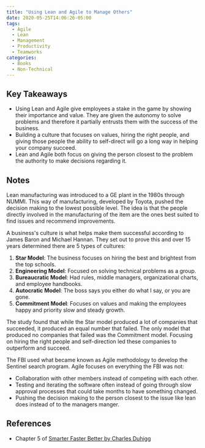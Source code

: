 ```yaml
---
title: "Using Lean and Agile to Manage Others"
date: 2020-05-25T14:06:26-05:00
tags:
  - Agile
  - Lean
  - Management
  - Productivity
  - Teamworks
categories:
  - Books
  - Non-Technical
---
```

## Key Takeaways

* Using Lean and Agile give employees a stake in the game by showing their importance and value. They are given the autonomy to solve problems and therefore it partially entrusts them with the success of the business.
* Building a culture that focuses on values, hiring the right people, and giving those people the ability to self-direct will go a long way in helping your company succeed.
* Lean and Agile both focus on giving the person closest to the problem the authority to make decisions regarding it.

## Notes

Lean manufacturing was introduced to a GE plant in the 1980s through NUMMI. This way of manufacturing, developed by Toyota, pushed the decision making to the lowest possible level. The idea is that the people directly involved in the manufacturing of the item are the ones best suited to find issues and recommend improvements.

A business's culture is what helps make them successful according to James Baron and Michael Hannan. They set out to prove this and over 15 years determined there are 5 types of cultures:

  1. **Star Model**: The business focuses on hiring the best and brightest from the top schools.
  2. **Engineering Model**: Focused on solving technical problems as a group.
  3. **Bureaucratic Model**: Had rules, middle managers, organizational charts, and employee handbooks.
  4. **Autocratic Model**: The boss says you either do what I say, or you are gone.
  5. **Commitment Model**: Focuses on values and making the employees happy and priority slow and steady growth.

The study found that while the Star model produced a lot of companies that succeeded, it produced an equal number that failed. The only model that produced no companies that failed was the Commitment model. Focusing on hiring the right people and self-direction led these companies to outperform and succeed.

The FBI used what became known as Agile methodology to develop the Sentinel search program. Agile focuses on everything the FBI was not:

* Collaboration with other members instead of competing with each other.
* Testing and iterating the software often instead of going through slow approval processes that could take months to have something changed.
* Pushing the decision making to the person closest to the issue like lean does instead of to the managers manger.

## References

* Chapter 5 of [Smarter Faster Better by Charles Duhigg](https://www.goodreads.com/book/show/25733966-smarter-faster-better)
